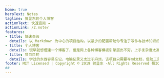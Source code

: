 ```yaml
---
home: true
heroText: Notes
tagline: 贺显东的个人博客
actionText: 快速查阅 →
actionLink: /2.note/
features:
- title: 快速查阅
  details: 以 Markdown 为中心的项目结构，以最少的配置帮助你专注于写作与技术知识的查阅。
- title: 个人博客
  details: 很早就想搭建一个博客了，但是网上各种博客模板引擎层出不穷，上手复杂度太高，而VuePress我目前觉得最简洁好看且易上手的博客开源项目。
- title: 项目目的
  details: 学过的东西容易忘记，电脑记录又太过于麻烦，该项目只需要写md文档，借助工具编译成html页面，并自动化部署到云服务器上面，方便快捷。
footer: MIT Licensed | Copyright © 2019 贺显东 -All Rights Reserved 蜀ICP备18027099号-1
##
---
```


